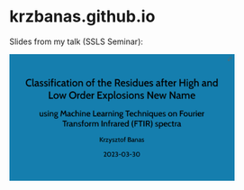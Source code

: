 # krzbanas.github.io

Slides from my talk (SSLS Seminar):


[<img src="FIGURES/seminar_title.png" width="400">](https://krzbanas.github.io/2023-03-30_SSLS_Seminar)
